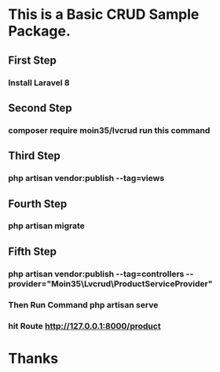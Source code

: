# This is a Basic CRUD Sample Package.
## First Step
### Install Laravel 8

## Second Step 
### composer require moin35/lvcrud run this command

## Third Step
### php artisan vendor:publish --tag=views

## Fourth Step 
### php artisan migrate

## Fifth Step
### php artisan vendor:publish --tag=controllers --provider="Moin35\Lvcrud\ProductServiceProvider"

### Then Run Command php artisan serve
### hit Route http://127.0.0.1:8000/product

# Thanks